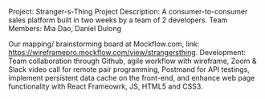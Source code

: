 Project: Stranger-s-Thing
Project Description: A consumer-to-consumer sales platform built in two weeks by a team of 2 developers. 
Team Members: Mia Dao, Daniel Dulong 

Our mapping/ brainstorming board at Mockflow.com, link: https://wireframepro.mockflow.com/view/strangersthing. 
Development: Team collaboration through Github, agile workflow with wireframe, Zoom & Slack video call for remote pair programming, Postmand for API testings, implement persistent data cache on the front-end, and enhance web page functionality with React Frameowrk, JS, HTML5 and CSS3.
